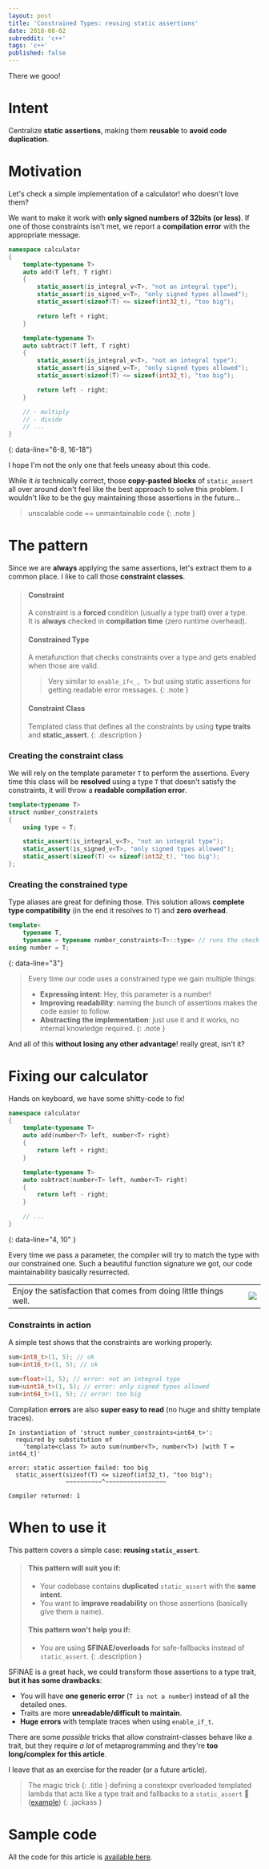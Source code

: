 ```yaml
---
layout: post
title: 'Constrained Types: reusing static assertions'
date: 2018-08-02
subreddit: 'c++'
tags: 'c++'
published: false
---
```


There we gooo!

<!-- more -->

# Intent
Centralize **static assertions**, making them **reusable** to **avoid code duplication**.

# Motivation
Let's check a simple implementation of a calculator! who doesn't love them?

We want to make it work with **only signed numbers of 32bits (or less)**. If one of those constraints isn't met, we report a **compilation error** with the appropriate message.

```cpp
namespace calculator
{
    template<typename T>
    auto add(T left, T right)
    {
        static_assert(is_integral_v<T>, "not an integral type");
        static_assert(is_signed_v<T>, "only signed types allowed");
        static_assert(sizeof(T) <= sizeof(int32_t), "too big");

        return left + right;
    }

    template<typename T>
    auto subtract(T left, T right)
    {
        static_assert(is_integral_v<T>, "not an integral type");
        static_assert(is_signed_v<T>, "only signed types allowed");
        static_assert(sizeof(T) <= sizeof(int32_t), "too big");

        return left - right;
    }

    // - multiply
    // - divide
    // ...
}
```
{: data-line="6-8, 16-18"}

I hope I'm not the only one that feels uneasy about this code.

While it *is* technically correct, those **copy-pasted blocks** of `static_assert` all over around don't feel like the best approach to solve this problem. I wouldn't like to be the guy maintaining those assertions in the future...

>unscalable code == unmaintainable code
{: .note }

# The pattern
Since we are **always** applying the same assertions, let's extract them to a common place. I like to call those **constraint classes**.

>#### Constraint
>A constraint is a **forced** condition (usually a type trait) over a type.<br/>
>It is **always** checked in **compilation time** (zero runtime overhead).
>
>#### Constrained Type
>A metafunction that checks constraints over a type and gets enabled when those are valid.
>>Very similar to `enable_if<_, T>` but using static assertions for getting readable error messages.
>{: .note }
>
>#### Constraint Class
>Templated class that defines all the constraints by using **type traits** and **static_assert**.
{: .description }

### Creating the constraint class

We will rely on the template parameter `T` to perform the assertions. Every time this class will be **resolved** using a type `T` that doesn't satisfy the constraints, it will throw a **readable compilation error**.

```cpp
template<typename T>
struct number_constraints
{
    using type = T;

    static_assert(is_integral_v<T>, "not an integral type");
    static_assert(is_signed_v<T>, "only signed types allowed");
    static_assert(sizeof(T) <= sizeof(int32_t), "too big");
};
```

### Creating the constrained type

Type aliases are great for defining those. This solution allows **complete type compatibility** (in the end it resolves to `T`) and **zero overhead**.

```cpp
template<
    typename T,
    typename = typename number_constraints<T>::type> // runs the check
using number = T;
```
{: data-line="3"}

>Every time our code uses a constrained type we gain multiple things:
>- **Expressing intent**: Hey, this parameter is a number!
>- **Improving readability**: naming the bunch of assertions makes the code easier to follow.
>- **Abstracting the implementation**: just use it and it works, no internal knowledge required.
{: .note }

And all of this **without losing any other advantage**! really great, isn't it?

# Fixing our calculator

Hands on keyboard, we have some shitty-code to fix!

```cpp
namespace calculator
{
    template<typename T>
    auto add(number<T> left, number<T> right)
    {
        return left + right;
    }

    template<typename T>
    auto subtract(number<T> left, number<T> right)
    {
        return left - right;
    }

    // ...
}
```
{: data-line="4, 10" }

Every time we pass a parameter, the compiler will try to match the type with our constrained one.
Such a beautiful function signature we got, our code maintainability basically resurrected.

<table class="no-border"><tr><td align="left">
Enjoy the satisfaction that comes from doing little things well.
</td><td style="text-align: right"><img src="/assets/img/so_good.png" style="margin: 0; display: inline-block" />
</td></tr></table>

### Constraints in action

A simple test shows that the constraints are working properly.

```cpp
sum<int8_t>(1, 5); // ok
sum<int16_t>(1, 5); // ok

sum<float>(1, 5); // error: not an integral type
sum<uint16_t>(1, 5); // error: only signed types allowed
sum<int64_t>(1, 5); // error: too big
```

Compilation **errors** are also **super easy to read** (no huge and shitty template traces).

```
In instantiation of 'struct number_constraints<int64_t>':
  required by substitution of
    'template<class T> auto sum(number<T>, number<T>) [with T = int64_t]'

error: static assertion failed: too big
  static_assert(sizeof(T) <= sizeof(int32_t), "too big");
                ~~~~~~~~~~^~~~~~~~~~~~~~~~~~

Compiler returned: 1
```

# When to use it

This pattern covers a simple case: **reusing `static_assert`**.

>#### This pattern will suit you if:
>- Your codebase contains **duplicated** `static_assert` with the **same intent**.
>- You want to **improve readability** on those assertions (basically give them a name).
>
>#### This pattern won't help you if:
>- You are using **SFINAE/overloads** for safe-fallbacks instead of `static_assert`.
{: .description }

SFINAE is a great hack, we could transform those assertions to a type trait, **but it has some drawbacks**:
- You will have **one generic error** (`T is not a number`) instead of all the detailed ones.
- Traits are more **unreadable/difficult to maintain**.
- **Huge errors** with template traces when using `enable_if_t`.

There are some *possible* tricks that allow constraint-classes behave like a trait, but they require *a lot* of metaprogramming and they're **too long/complex for this article**.

I leave that as an exercise for the reader (or a future article).

>The magic trick
>{: .title }
>defining a constexpr overloaded templated lambda that acts like a type trait and fallbacks to a `static_assert` 🙂 ([example](https://gist.github.com/isc30/fcd53dbb00526a70e5c27a754488480e))
{: .jackass }

# Sample code
All the code for this article is [available here](https://godbolt.org/g/gq2aFM).